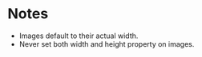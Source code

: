 # Notes

- Images default to their actual width.
- Never set both width and height property on images.
